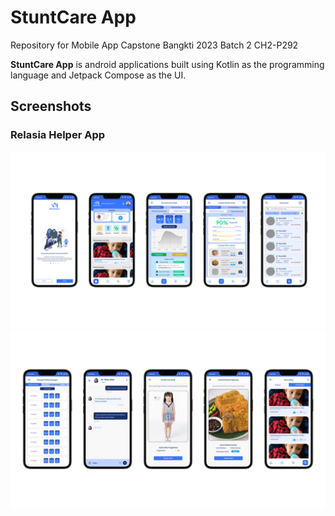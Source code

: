 
# StuntCare App

Repository for Mobile App Capstone Bangkti 2023 Batch 2 CH2-P292

**StuntCare App** is android applications built using Kotlin as the programming language and Jetpack Compose as the UI.


## Screenshots
### Relasia Helper App

<img src="https://github.com/CH2-PS294-Product-Capstone-Bangkit-Team/image/blob/main/ui1.png" width="1000"/>

<img src="https://github.com/CH2-PS294-Product-Capstone-Bangkit-Team/image/blob/main/ui2.png" width="1000"/>
